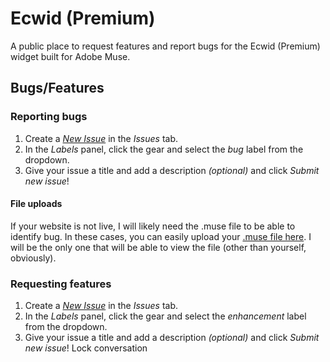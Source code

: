 # Ecwid (Premium)

A public place to request features and report bugs for the Ecwid (Premium) widget built for Adobe Muse.

## Bugs/Features

### Reporting bugs

1. Create a [*New Issue*](https://github.com/j26design/Ecwid-Premium/issues/new?labels=bug) in the *Issues* tab.
2. In the *Labels* panel, click the gear and select the *bug* label from the dropdown.
3. Give your issue a title and add a description *(optional)* and click *Submit new issue*!

#### File uploads
If your website is not live, I will likely need the .muse file to be able to identify bug. In these cases, you can easily upload your [.muse file here](https://www.dropbox.com/request/jTLS8SM5TU547RCjpgRN). I will be the only one that will be able to view the file (other than yourself, obviously).

### Requesting features

1. Create a [*New Issue*](https://github.com/j26design/Ecwid-Premium/issues/new?labels=enhancement) in the *Issues* tab.
2. In the *Labels* panel, click the gear and select the *enhancement* label from the dropdown.
3. Give your issue a title and add a description *(optional)* and click *Submit new issue*!
Lock conversation
